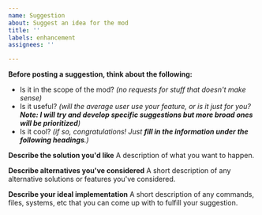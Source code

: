 ```yaml
---
name: Suggestion
about: Suggest an idea for the mod
title: ''
labels: enhancement
assignees: ''

---
```


**Before posting a suggestion, think about the following:**
 - Is it in the scope of the mod? *(no requests for stuff that doesn't make sense)*
 - Is it useful? *(will the average user use your feature, or is it just for you? **Note: I will try and develop specific suggestions but more broad ones will be prioritized**)*
 - Is it cool? *(if so, congratulations! Just **fill in the information under the following headings**.)*

**Describe the solution you'd like**
A description of what you want to happen.

**Describe alternatives you've considered**
A short description of any alternative solutions or features you've considered.

**Describe your ideal implementation**
A short description of any commands, files, systems, etc that you can come up with to fulfill your suggestion.
